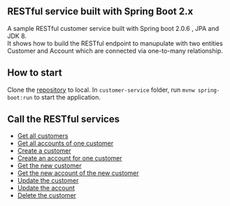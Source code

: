 ## RESTful service built with Spring Boot 2.x

A sample RESTful customer service built with Spring boot 2.0.6 , JPA  and JDK 8.  
It shows how to build the RESTful endpoint to manupulate with two entities Customer and Account which are connected via one-to-many relationship.

## How to start

Clone the [repository](https://gitlab.com/lihuicheung/customer-service.git) to local. In `customer-service` folder, run `mvnw spring-boot:run` to start the application.


## Call the RESTful services

- [Get all customers](#get_customers)
- [Get all accounts of one customer](#get_accounts)
- [Create a customer](#create_customer)
- [Create an account for one customer](#create_account)
- [Get the new customer](#get_a_customer)
- [Get the new account of the new customer](#get_accounts)
- [Update the customer](#license)
- [Update the account](#license)
- [Delete the customer](#license)
